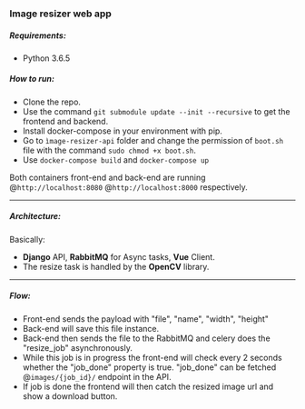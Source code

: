 ### Image resizer web app

##### Requirements:
- Python 3.6.5

##### How to run:
- Clone the repo.
- Use the command `git submodule update --init --recursive` to get the frontend and backend.
- Install docker-compose in your environment with pip.
- Go to `ìmage-resizer-api` folder and change the permission of `boot.sh` file with the command `sudo chmod +x boot.sh`.
- Use `docker-compose build` and `docker-compose up`

Both containers front-end and back-end are running @`http://localhost:8080` @`http://localhost:8000` respectively.

----

##### Architecture:
Basically:
- **Django** API, **RabbitMQ** for Async tasks, **Vue** Client.
- The resize task is handled by the **OpenCV** library.

----

##### Flow:
- Front-end sends the payload with "file", "name", "width", "height"
- Back-end will save this file instance.
- Back-end then sends the file to the RabbitMQ and celery does the "resize_job" asynchronously.
- While this job is in progress the front-end will check every 2 seconds whether the "job_done" property is true. "job_done" can be fetched @`images/{job_id}/` endpoint in the API.
- If job is done the frontend will then catch the resized image url and show a download button.